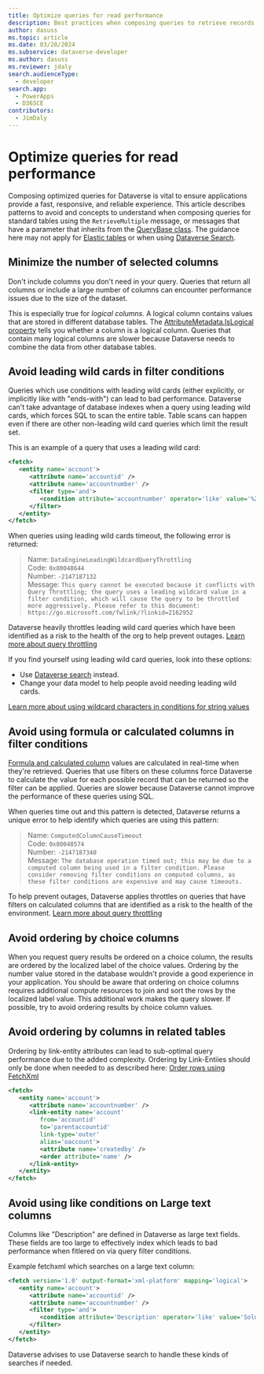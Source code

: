 ```yaml
---
title: Optimize queries for read performance
description: Best practices when composing queries to retrieve records from Dataverse.
author: dasuss
ms.topic: article
ms.date: 03/28/2024
ms.subservice: dataverse-developer
ms.author: dasuss
ms.reviewer: jdaly
search.audienceType: 
  - developer
search.app: 
  - PowerApps
  - D365CE
contributors:
  - JimDaly
---
```

# Optimize queries for read performance
<!-- #TODO: This needs to specify SQL Read performance. These tips do not apply to dataverse search -->

Composing optimized queries for Dataverse is vital to ensure applications provide a fast, responsive, and reliable experience. This article describes patterns to avoid and concepts to understand when composing queries for standard tables using the `RetrieveMultiple` message, or messages that have a parameter that inherits from the [QueryBase class](/dotnet/api/microsoft.xrm.sdk.query.querybase). The guidance here may not apply for [Elastic tables](elastic-tables.md) or when using [Dataverse Search](search/overview.md).

## Minimize the number of selected columns

Don't include columns you don't need in your query. Queries that return all columns or include a large number of columns can encounter performance issues due to the size of the dataset.

This is especially true for *logical columns*. A logical column contains values that are stored in different database tables. The [AttributeMetadata.IsLogical property](/dotnet/api/microsoft.xrm.sdk.metadata.attributemetadata.islogical) tells you whether a column is a logical column. Queries that contain many logical columns are slower because Dataverse needs to combine the data from other database tables.

<!-- 

David: Most lookups are not logical attributes. Lookups include several supporting attributes that are logical, but the API doesn't return data for many of these. I'm talking about the fields that end with *Name. 

Common Lookups that are also logical are OwningTeam or OwningUser, because they are special.

That's why I re-wrote the content below.

   Queries with many logical attributes (for example, lookups) can also cause queries to be slow because each logical attribute needs to be retrieved from a seperate entity which can make a simple query much more complex and slow. 

   We recommend customers to design their queries to select the bare minimum of columns needed.

-->

## Avoid leading wild cards in filter conditions

Queries which use conditions with leading wild cards (either explicitly, or implicitly like with "ends-with") can lead to bad performance. Dataverse can't take advantage of database indexes when a query using leading wild cards, which forces SQL to scan the entire table. Table scans can happen even if there are other non-leading wild card queries which limit the result set. 

This is an example of a query that uses a leading wild card:

```xml
<fetch>
   <entity name='account'>
      <attribute name='accountid' />
      <attribute name='accountnumber' />
      <filter type='and'>
         <condition attribute='accountnumber' operator='like' value='%234' />
      </filter>
   </entity>
</fetch>
```


When queries using leading wild cards timeout, the following error is returned:

<!-- 

Can this link to the current failure text in https://learn.microsoft.com/en-us/power-apps/developer/data-platform/reference/web-service-error-codes 

jdaly: No. You can't link to an item within a table.
-->
<!-- 

Also we should update the throttle page to link back to here for the different rules 

-->

> Name: `DataEngineLeadingWildcardQueryThrottling`<br />
> Code: `0x80048644`<br />
> Number: `-2147187132`<br />
> Message: `This query cannot be executed because it conflicts with Query Throttling; the query uses a leading wildcard value in a filter condition, which will cause the query to be throttled more aggressively. Please refer to this document: https://go.microsoft.com/fwlink/?linkid=2162952`

Dataverse heavily throttles leading wild card queries which have been identified as a risk to the health of the org to help prevent outages. [Learn more about query throttling](query-throttling.md)

If you find yourself using leading wild card queries, look into these options:

- Use [Dataverse search](search/overview.md) instead.
- Change your data model to help people avoid needing leading wild cards.

[Learn more about using wildcard characters in conditions for string values](../data-platform/wildcard-characters.md) 

## Avoid using formula or calculated columns in filter conditions

[Formula and calculated column](calculated-rollup-attributes.md#formula-and-calculated-columns) values are calculated in real-time when they're retrieved. Queries that use filters on these columns force Dataverse to calculate the value for each possible record that can be returned so the filter can be applied. Queries are slower because Dataverse cannot improve the performance of these queries using SQL.

When queries time out and this pattern is detected, Dataverse returns a unique error to help identify which queries are using this pattern:

> Name: `ComputedColumnCauseTimeout`<br />
> Code: `0x80048574`<br />
> Number: `-2147187340`<br />
> Message: `The database operation timed out; this may be due to a computed column being used in a filter condition. Please consider removing filter conditions on computed columns, as these filter conditions are expensive and may cause timeouts.`

To help prevent outages, Dataverse applies throttles on queries that have filters on calculated columns that are identified as a risk to the health of the environment. [Learn more about query throttling](query-throttling.md)


## Avoid ordering by choice columns

When you request query results be ordered on a choice column, the results are ordered by the localized label of the choice values. Ordering by the number value stored in the database wouldn't provide a good experience in your application. You should be aware that ordering on choice columns requires additional compute resources to join and sort the rows by the localized label value. This additional work makes the query slower. If possible, try to avoid ordering results by choice column values.


<!-- 

jdaly: I don't think this example adds much here.

Do you want to mention the fetch element useraworderby attribute?
That might make for a good example

Example query ordering on the statecode choice column: 

``` xml
<fetch distinct='true'>
   <entity name='account'>
      <attribute name='accountnumber' />
      <order attribute='statecode' />
   </entity>
</fetch> 
```
-->

## Avoid ordering by columns in related tables

Ordering by link-entity attributes can lead to sub-optimal query performance due to the added complexity. Ordering by Link-Entiies should only be done when needed to as described here: [Order rows using FetchXml](../data-platform/fetchxml/order-rows.md) 

``` xml
<fetch>
   <entity name='account'>
      <attribute name='accountnumber' />
      <link-entity name='account'
         from='accountid'
         to='parentaccountid'
         link-type='outer'
         alias='oaccount'>
         <attribute name='createdby' />
         <order attribute='name' />
      </link-entity>
   </entity>
</fetch>
```


## Avoid using like conditions on Large text columns

Columns like "Description" are defined in Dataverse as large text fields. These fields are too large to effectively index which leads to bad performance when fitlered on via query filter conditions.

Example fetchxml which searches on a large text column: 

``` xml 
<fetch version='1.0' output-format='xml-platform' mapping='logical'>
   <entity name='account'>
      <attribute name='accountid' />
      <attribute name='accountnumber' />
      <filter type='and'>
         <condition attribute='Description' operator='like' value='Sold%' />
      </filter>
   </entity>
</fetch>
```

Dataverse advises to use Dataverse search to handle these kinds of searches if needed.